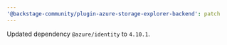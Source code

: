 ```yaml
---
'@backstage-community/plugin-azure-storage-explorer-backend': patch
---
```


Updated dependency `@azure/identity` to `4.10.1`.
